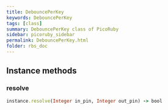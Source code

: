 ```yaml
---
title: DebouncePerKey
keywords: DebouncePerKey
tags: [class]
summary: DebouncePerKey class of PicoRuby
sidebar: picoruby_sidebar
permalink: DebouncePerKey.html
folder: rbs_doc
---
```

## Instance methods
### resolve

```ruby
instance.resolve(Integer in_pin, Integer out_pin) -> bool
```
